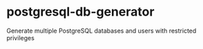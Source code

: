 # postgresql-db-generator

Generate multiple PostgreSQL databases and users with restricted privileges
